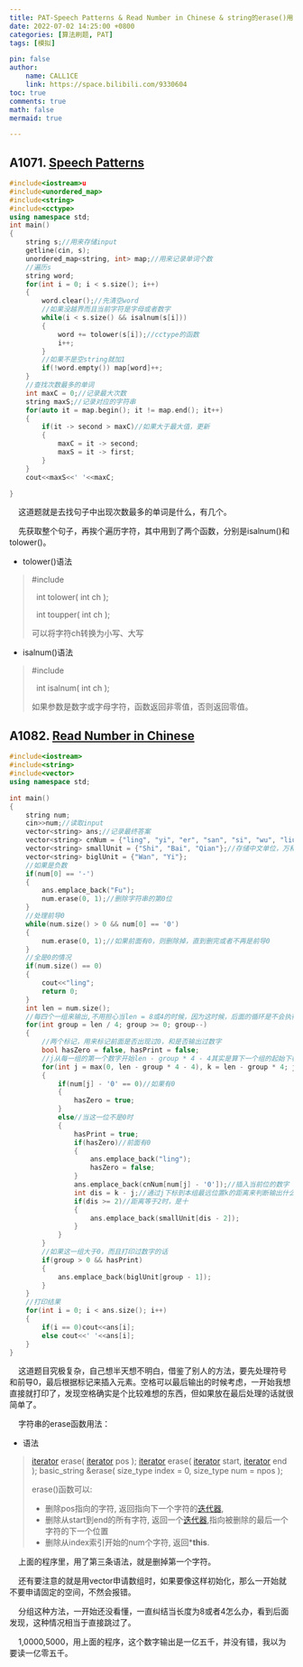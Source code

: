 ```yaml
---
title: PAT-Speech Patterns & Read Number in Chinese & string的erase()用法
date: 2022-07-02 14:25:00 +0800
categories: [算法刷题, PAT]
tags: [模拟]

pin: false
author: 
    name: CALL1CE
    link: https://space.bilibili.com/9330604
toc: true
comments: true
math: false
mermaid: true

---
```


## A1071. [Speech Patterns](https://pintia.cn/problem-sets/994805342720868352/problems/994805398257647616)

```cpp
#include<iostream>u
#include<unordered_map>
#include<string>
#include<cctype>
using namespace std;
int main()
{
    string s;//用来存储input
    getline(cin, s);
    unordered_map<string, int> map;//用来记录单词个数
    //遍历s
    string word;
    for(int i = 0; i < s.size(); i++)
    {
        word.clear();//先清空word
        //如果没越界而且当前字符是字母或者数字
        while(i < s.size() && isalnum(s[i]))
        {
            word += tolower(s[i]);//cctype的函数
            i++;
        }
        //如果不是空string就加1
        if(!word.empty()) map[word]++;
    }
    //查找次数最多的单词
    int maxC = 0;//记录最大次数
    string maxS;//记录对应的字符串
    for(auto it = map.begin(); it != map.end(); it++)
    {
        if(it -> second > maxC)//如果大于最大值，更新
        {
            maxC = it -> second;
            maxS = it -> first;
        }
    }
    cout<<maxS<<' '<<maxC;

}
```

    这道题就是去找句子中出现次数最多的单词是什么，有几个。

    先获取整个句子，再挨个遍历字符，其中用到了两个函数，分别是isalnum()和tolower()。

* tolower()语法

>  #include <cctype>
> 
>   int tolower( int ch );
> 
>   int toupper( int ch );
> 
> 可以将字符ch转换为小写、大写

* isalnum()语法

>  #include <cctype>
> 
>   int isalnum( int ch );
> 
>   如果参数是数字或字母字符，函数返回非零值，否则返回零值。

## A1082. [Read Number in Chinese](https://pintia.cn/problem-sets/994805342720868352/problems/994805385053978624)

```cpp
#include<iostream>
#include<string>
#include<vector>
using namespace std;

int main()
{
    string num;
    cin>>num;//读取input
    vector<string> ans;//记录最终答案
    vector<string> cnNum = {"ling", "yi", "er", "san", "si", "wu", "liu", "qi", "ba", "jiu"};//存储中文数字
    vector<string> smallUnit = {"Shi", "Bai", "Qian"};//存储中文单位，万和亿单独算
    vector<string> biglUnit = {"Wan", "Yi"};
    //如果是负数
    if(num[0] == '-')
    {
        ans.emplace_back("Fu");
        num.erase(0, 1);//删除字符串的第0位
    }
    //处理前导0
    while(num.size() > 0 && num[0] == '0')
    {
        num.erase(0, 1);//如果前面有0，则删除掉，直到删完或者不再是前导0
    }
    //全是0的情况
    if(num.size() == 0)
    {
        cout<<"ling";
        return 0;
    }
    int len = num.size();
    //每四个一组来输出,不用担心当len = 8或4的时候，因为这时候，后面的循环是不会执行的，相当于跳过了
    for(int group = len / 4; group >= 0; group--)
    {
        //两个标记，用来标记前面是否出现过0，和是否输出过数字
        bool hasZero = false, hasPrint = false;
        //j从每一组的第一个数字开始len - group * 4 - 4其实是算下一个组的起始下标
        for(int j = max(0, len - group * 4 - 4), k = len - group * 4; j < k; j++)
        {
            if(num[j] - '0' == 0)//如果有0
            {
                hasZero = true;
            }
            else//当这一位不是0时
            {
                hasPrint = true;
                if(hasZero)//前面有0
                {
                    ans.emplace_back("ling");
                    hasZero = false;
                }
                ans.emplace_back(cnNum[num[j] - '0']);//插入当前位的数字
                int dis = k - j;//通过j下标到本组最远位置k的距离来判断输出什么单位
                if(dis >= 2)//距离等于2时，是十
                {
                    ans.emplace_back(smallUnit[dis - 2]);
                }
            }
        }
        //如果这一组大于0，而且打印过数字的话
        if(group > 0 && hasPrint)
        {
            ans.emplace_back(biglUnit[group - 1]);
        }
    }
    //打印结果
    for(int i = 0; i < ans.size(); i++)
    {
        if(i == 0)cout<<ans[i];
        else cout<<' '<<ans[i];
    }
}
```

    这道题目究极复杂，自己想半天想不明白，借鉴了别人的方法，要先处理符号和前导0，最后根据标记来插入元素。空格可以最后输出的时候考虑，一开始我想直接就打印了，发现空格确实是个比较难想的东西，但如果放在最后处理的话就很简单了。

    字符串的erase函数用法：

* 语法

>   [iterator](iterators.html) erase( [iterator](iterators.html) pos );
>   [iterator](iterators.html) erase( [iterator](iterators.html) start, [iterator](iterators.html) end );
>   basic_string &erase( size_type index = 0, size_type num = npos );
> 
> erase()函数可以:
> 
> - 删除pos指向的字符, 返回指向下一个字符的[迭代器](iterators.html),
> - 删除从start到end的所有字符, 返回一个[迭代器](iterators.html),指向被删除的最后一个字符的下一个位置
> - 删除从index索引开始的num个字符, 返回***this**.

    上面的程序里，用了第三条语法，就是删掉第一个字符。

    还有要注意的就是用vector申请数组时，如果要像这样初始化，那么一开始就不要申请固定的空间，不然会报错。

    分组这种方法，一开始还没看懂，一直纠结当长度为8或者4怎么办，看到后面发现，这种情况相当于直接跳过了。

    1,0000,5000，用上面的程序，这个数字输出是一亿五千，并没有错，我以为要读一亿零五千。
